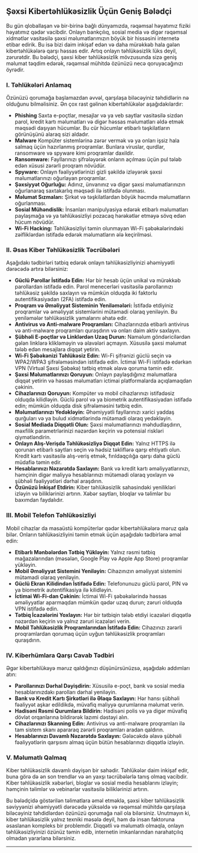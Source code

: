 ## Şəxsi Kibertəhlükəsizlik Üçün Geniş Bələdçi

Bu gün qloballaşan və bir-birinə bağlı dünyamızda, rəqəmsal həyatımız fiziki həyatımız qədər vacibdir. Onlayn bankçılıq, sosial media və digər rəqəmsal xidmətlər vasitəsilə şəxsi məlumatlarımızın böyük bir hissəsini internetə etibar edirik. Bu isə bizi daim inkişaf edən və daha mürəkkəb hala gələn kibertəhlükələrə qarşı həssas edir. Artıq onlayn təhlükəsizlik lüks deyil, zərurətdir. Bu bələdçi, şəxsi kiber təhlükəsizlik mövzusunda sizə geniş məlumat təqdim edərək, rəqəmsal mühitdə özünüzü necə qoruyacağınızı öyrədir.

### I. Təhlükələri Anlamaq

Özünüzü qorumağa başlamazdan əvvəl, qarşılaşa biləcəyiniz təhdidlərin nə olduğunu bilməlisiniz. Ən çox rast gəlinən kibertəhlükələr aşağıdakılardır:

- **Phishing** Saxta e-poçtlar, mesajlar və ya veb saytlar vasitəsilə sizdən parol, kredit kartı məlumatları və digər həssas məlumatları əldə etmək məqsədi daşıyan hücumlar. Bu cür hücumlar etibarlı təşkilatların görünüşünü alaraq sizi aldadır.
- **Malware** Kompüter sistemlərinə zərər vermək və ya onları işsiz hala salmaq üçün hazırlanmış proqramlar. Bunlara viruslar, qurdlar, ransomware və spyware kimi proqramlar daxildir.
- **Ransomware:** Fayllarınızı şifrələyərək onların açılması üçün pul tələb edən xüsusi zərərli proqram növüdür.
- **Spyware:** Onlayn fəaliyyətlərinizi gizli şəkildə izləyərək şəxsi məlumatlarınızı oğurlayan proqramlar.
- **Şəxsiyyət Oğurluğu:** Adınız, ünvanınız və digər şəxsi məlumatlarınızın oğurlanaraq saxtakarlıq məqsədi ilə istifadə olunması.
- **Məlumat Sızmaları:** Şirkət və təşkilatlardan böyük həcmdə məlumatların oğurlanması.
- **Sosial Mühəndislik:** İnsanları manipulyasiya edərək etibarlı məlumatları paylaşmağa və ya təhlükəsizliyi pozacaq hərəkətlər etməyə sövq edən hücum növüdür.
- **Wi-Fi Hacking:** Təhlükəsizliyi təmin olunmayan Wi-Fi şəbəkələrindəki zəifliklərdən istifadə edərək məlumatların ələ keçirilməsi.

### II. Əsas Kiber Təhlükəsizlik Təcrübələri

Aşağıdakı tədbirləri tətbiq edərək onlayn təhlükəsizliyinizi əhəmiyyətli dərəcədə artıra bilərsiniz:

- **Güclü Parollar İstifadə Edin:** Hər bir hesab üçün unikal və mürəkkəb parollardan istifadə edin. Parol menecerləri vasitəsilə parollarınızı təhlükəsiz şəkildə saxlayın və mümkün olduqda iki faktorlu autentifikasiyadan (2FA) istifadə edin.
- **Proqram və Əməliyyat Sisteminin Yeniləmələri:** İstifadə etdiyiniz proqramlar və əməliyyat sistemlərini mütəmadi olaraq yeniləyin. Bu yeniləmələr təhlükəsizlik yamalarını əhatə edir.
- **Antivirus və Anti-malware Proqramları:** Cihazlarınızda etibarlı antivirus və anti-malware proqramları quraşdırın və onları daim aktiv saxlayın.
- **Şübhəli E-poçtlar və Linklərdən Uzaq Durun:** Naməlum göndəricilərdən gələn linklərə klikləməyin və əlavələri açmayın. Xüsusilə şəxsi məlumat tələb edən mesajlara diqqət yetirin.
- **Wi-Fi Şəbəkənizi Təhlükəsiz Edin:** Wi-Fi şifrənizi güclü seçin və WPA2/WPA3 şifrələməsindən istifadə edin. İctimai Wi-Fi istifadə edərkən VPN (Virtual Şəxsi Şəbəkə) tətbiq etmək əlavə qoruma təmin edir.
- **Şəxsi Məlumatlarınızı Qoruyun:** Onlayn paylaşdığınız məlumatlara diqqət yetirin və həssas məlumatları ictimai platformalarda açıqlamaqdan çəkinin.
- **Cihazlarınızı Qoruyun:** Kompüter və mobil cihazlarınızı istifadəsiz olduqda kilidləyin. Güclü parol və ya biometrik autentifikasiyadan istifadə edin; mümkün olduqda disk şifrələməsini tətbiq edin.
- **Məlumatlarınızı Yedəkləyin:** Əhəmiyyətli fayllarınızı xarici yaddaş qurğuları və ya bulud xidmətlərində mütəmadi olaraq yedəkləyin.
- **Sosial Mediada Diqqətli Olun:** Şəxsi məlumatlarınızı məhdudlaşdırın, məxfilik parametrlərinizi nəzərdən keçirin və potensial riskləri qiymətləndirin.
- **Onlayn Alış-Verişdə Təhlükəsizliyə Diqqət Edin:** Yalnız HTTPS ilə qorunan etibarlı saytları seçin və hədsiz təkliflərə qarşı ehtiyatlı olun. Kredit kartı vasitəsilə alış-veriş etmək, fırıldaqçılığa qarşı daha güclü müdafiə təmin edir.
- **Hesablarınızı Nəzarətdə Saxlayın:** Bank və kredit kartı əməliyyatlarınızı, həmçinin digər maliyyə hesablarınızı mütəmadi olaraq yoxlayın və şübhəli fəaliyyətləri dərhal araşdırın.
- **Özünüzü İnkişaf Etdirin:** Kiber təhlükəsizlik sahəsindəki yenilikləri izləyin və biliklərinizi artırın. Xəbər saytları, bloqlar və təlimlər bu baxımdan faydalıdır.

### III. Mobil Telefon Təhlükəsizliyi

Mobil cihazlar da masaüstü kompüterlər qədər kibertəhlükələrə məruz qala bilər. Onların təhlükəsizliyini təmin etmək üçün aşağıdakı tədbirlərə əməl edin:

- **Etibarlı Mənbələrdən Tətbiq Yükləyin:** Yalnız rəsmi tətbiq mağazalarından (məsələn, Google Play və Apple App Store) proqramlar yükləyin.
- **Mobil Əməliyyat Sistemini Yeniləyin:** Cihazınızın əməliyyat sistemini mütəmadi olaraq yeniləyin.
- **Güclü Ekran Kilidindən İstifadə Edin:** Telefonunuzu güclü parol, PIN və ya biometrik autentifikasiya ilə kilidləyin.
- **İctimai Wi-Fi-dan Çəkinin:** İctimai Wi-Fi şəbəkələrində həssas əməliyyatlar aparmaqdan mümkün qədər uzaq durun; zəruri olduqda VPN istifadə edin.
- **Tətbiq İcazələrini Yoxlayın:** Hər bir tətbiqin tələb etdiyi icazələri diqqətlə nəzərdən keçirin və yalnız zəruri icazələri verin.
- **Mobil Təhlükəsizlik Proqramlarından İstifadə Edin:** Cihazınızı zərərli proqramlardan qorumaq üçün uyğun təhlükəsizlik proqramları quraşdırın.

### IV. Kiberhümlara Qarşı Cavab Tədbiri 

Əgər kibertəhlükəyə məruz qaldığınızı düşünürsünüzsə, aşağıdakı addımları atın:

- **Parollarınızı Dərhal Dəyişdirin:** Xüsusilə e-poçt, bank və sosial media hesablarınızdakı parolları dərhal yeniləyin.
- **Bank və Kredit Kartı Şirkətləri ilə Əlaqə Saxlayın:** Hər hansı şübhəli fəaliyyət aşkar edildikdə, müvafiq maliyyə qurumlarına məlumat verin.
- **Hadisəni Rəsmi Qurumlara Bildirin:** Hadisəni polis və ya digər müvafiq dövlət orqanlarına bildirərək lazımi dəstəyi alın.
- **Cihazlarınızı Skanning Edin:** Antivirus və anti-malware proqramları ilə tam sistem skanı apararaq zərərli proqramları aradan qaldırın.
- **Hesablarınızı Davamlı Nəzarətdə Saxlayın:** Gələcəkdə əlavə şübhəli fəaliyyətlərin qarşısını almaq üçün bütün hesablarınızı diqqətlə izləyin.

### V. Məlumatlı Qalmaq

Kiber təhlükəsizlik davamlı dəyişən bir sahədir. Təhlükələr daim inkişaf edir, buna görə də ən son trendlər və ən yaxşı təcrübələrlə tanış olmaq vacibdir. Kiber təhlükəsizlik xəbərləri, bloglar və sosial media hesablarını izləyin; həmçinin təlimlər və vebinarlar vasitəsilə biliklərinizi artırın.

Bu bələdçidə göstərilən təlimatlara əməl etməklə, şəxsi kiber təhlükəsizlik səviyyənizi əhəmiyyətli dərəcədə yüksəldə və rəqəmsal mühitdə qarşılaşa biləcəyiniz təhdidlərdən özünüzü qorumağa nail ola bilərsiniz. Unutmayın ki, kiber təhlükəsizlik yalnız texniki məsələ deyil, həm də insan faktoruna əsaslanan kompleks bir problemdir. Diqqətli və məlumatlı olmaqla, onlayn təhlükəsizliyinizi özünüz təmin edib, internetin imkanlarından narahatçılıq olmadan yararlana bilərsiniz.

---
